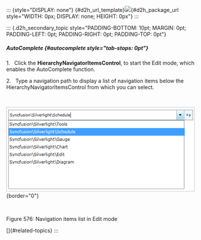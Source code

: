 ::: {style="DISPLAY: none"}
[](ms-xhelp:///?Id=d2h_url_template){#d2h_url_template}![](!package_url!){#d2h_package_url style="WIDTH: 0px; DISPLAY: none; HEIGHT: 0px"}
:::

::: {.d2h_secondary_topic style="PADDING-BOTTOM: 10pt; MARGIN: 0pt; PADDING-LEFT: 0pt; PADDING-RIGHT: 0pt; PADDING-TOP: 0pt"}
##### AutoComplete {#autocomplete style="tab-stops: 0pt"}

1.   Click the **HierarchyNavigatorItemsControl**, to start the Edit mode, which enables the AutoComplete function.

2.   Type a navigation path to display a list of navigation items below the HierarchyNavigatorItemsControl from which you can select.

 

![](ImagesExt/image30_530.png){border="0"}

 

Figure 576: Navigation items list in Edit mode

[]{#related-topics}
:::
